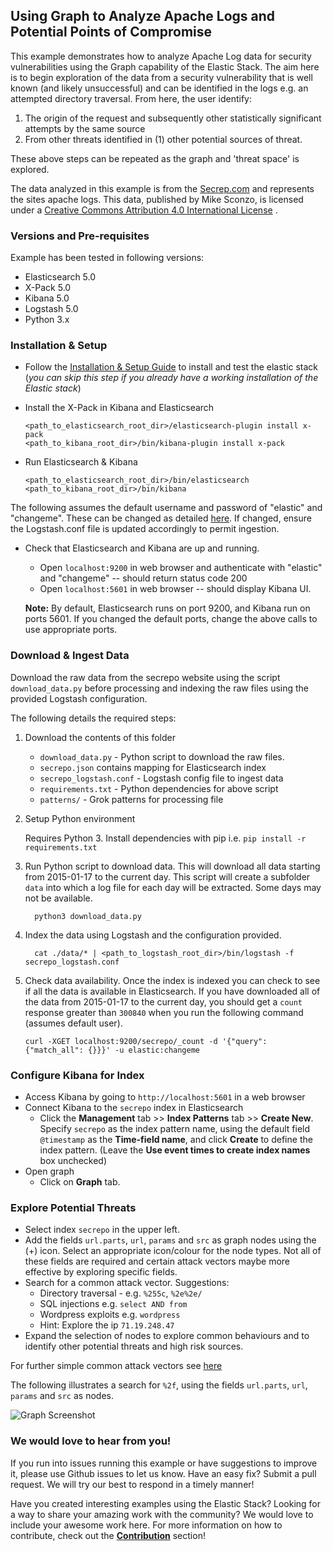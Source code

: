 ## Using Graph to Analyze Apache Logs and Potential Points of Compromise

This example demonstrates how to analyze Apache Log data for security vulnerabilities using the Graph capability of the Elastic Stack. 
The aim here is to begin exploration of the data from a security vulnerability that is well known (and likely unsuccessful) and can be identified in the logs e.g. an attempted directory traversal. From here, the user identify:

1. The origin of the request and subsequently other statistically significant attempts by the same source
1. From other threats identified in (1) other potential sources of threat.

These above steps can be repeated as the graph and 'threat space' is explored.

The data analyzed in this example is from the [Secrep.com](http://www.secrepo.com/) and represents the sites apache logs.
This data, published by Mike Sconzo, is licensed under a [Creative Commons Attribution 4.0 International License](https://creativecommons.org/licenses/by/4.0/) .

### Versions and Pre-requisites

Example has been tested in following versions:

- Elasticsearch 5.0
- X-Pack 5.0
- Kibana 5.0
- Logstash 5.0
- Python 3.x

### Installation & Setup

* Follow the [Installation & Setup Guide](https://github.com/elastic/examples/blob/master/Installation%20and%20Setup.md) to install and test the elastic stack (*you can skip this step if you already have a working installation of the Elastic stack*)

* Install the X-Pack in Kibana and Elasticsearch 

  ```shell
  <path_to_elasticsearch_root_dir>/elasticsearch-plugin install x-pack
  <path_to_kibana_root_dir>/bin/kibana-plugin install x-pack
  ```

* Run Elasticsearch & Kibana

  ```shell
  <path_to_elasticsearch_root_dir>/bin/elasticsearch
  <path_to_kibana_root_dir>/bin/kibana
  ```


The following assumes the default username and password of "elastic" and "changeme".  These can be changed as detailed [here](https://www.elastic.co/guide/en/shield/current/native-realm.html).  If changed, ensure the Logstash.conf file is updated accordingly to permit ingestion.

* Check that Elasticsearch and Kibana are up and running.
  - Open `localhost:9200` in web browser and authenticate with "elastic" and "changeme" -- should return status code 200
  - Open `localhost:5601` in web browser -- should display Kibana UI.

  **Note:** By default, Elasticsearch runs on port 9200, and Kibana run on ports 5601. If you changed the default ports, change   the above calls to use appropriate ports.

### Download & Ingest Data

  Download the raw data from the secrepo website using the script `download_data.py` before processing and indexing the raw files using the provided Logstash configuration.

  The following details the required steps:
  
1. Download the contents of this folder <br>
    
    - `download_data.py` - Python script to download the raw files.
    - `secrepo.json` contains mapping for Elasticsearch index
    - `secrepo_logstash.conf` - Logstash config file to ingest data
    - `requirements.txt` - Python dependencies for above script
    - `patterns/` - Grok patterns for processing file
    
2. Setup Python environment

    Requires Python 3.  Install dependencies with pip i.e. `pip install -r requirements.txt`

3. Run Python script to download data. This will download all data starting from 2015-01-17 to the current day. This script will create a subfolder `data` into which a log file for each day will be extracted.  Some days may not be available.

    ```
      python3 download_data.py
    ```

4. Index the data using Logstash and the configuration provided.
 
    ```
      cat ./data/* | <path_to_logstash_root_dir>/bin/logstash -f secrepo_logstash.conf
    ```
   
5. Check data availability. Once the index is indexed you can check to see if all the data is available in Elasticsearch. If you have downloaded all of the data from 2015-01-17 to the current day, you should get a `count` response greater than `300840` when you run the following command (assumes default user).

    ```shell
    curl -XGET localhost:9200/secrepo/_count -d '{"query": {"match_all": {}}}' -u elastic:changeme
    ```

### Configure Kibana for Index
  
  * Access Kibana by going to `http://localhost:5601` in a web browser
  * Connect Kibana to the `secrepo` index in Elasticsearch
      * Click the **Management** tab >> **Index Patterns** tab >> **Create New**. Specify `secrepo` as the index pattern name, using the default field `@timestamp` as the **Time-field name**, and click **Create** to define the index pattern. (Leave the **Use event times to create index names** box unchecked)
  * Open graph
      * Click on **Graph** tab.
      
### Explore Potential Threats
    
   * Select index `secrepo` in the upper left. 
   * Add the fields `url.parts`, `url`, `params`  and `src` as graph nodes using the (+) icon.  Select an appropriate icon/colour for the node types.  Not all of these fields are required and certain attack vectors maybe more effective by exploring specific fields.
   * Search for a common attack vector. Suggestions:
      * Directory traversal - e.g. `%255c`, `%2e%2e/` 
      * SQL injections e.g. `select AND from`  
      * Wordpress exploits e.g. `wordpress`
      * Hint: Explore the ip `71.19.248.47`
   * Expand the selection of nodes to explore common behaviours and to identify other potential threats and high risk sources.
   
For further simple common attack vectors see [here](https://www.sans.org/reading-room/whitepapers/logging/detecting-attacks-web-applications-log-files-2074)
 
The following illustrates a search for `%2f`, using the fields  `url.parts`, `url`, `params`  and `src` as nodes.   
      
  ![Graph Screenshot](https://raw.githubusercontent.com/elastic/examples/master/ElasticStack_graph_apache/secrepo_graph.jpg)

### We would love to hear from you!

If you run into issues running this example or have suggestions to improve it, please use Github issues to let us know. Have an easy fix? Submit a pull request. We will try our best to respond in a timely manner!

Have you created interesting examples using the Elastic Stack? Looking for a way to share your amazing work with the community? We would love to include your awesome work here. For more information on how to contribute, check out the **[Contribution](https://github.com/elastic/examples#contributing)** section!
